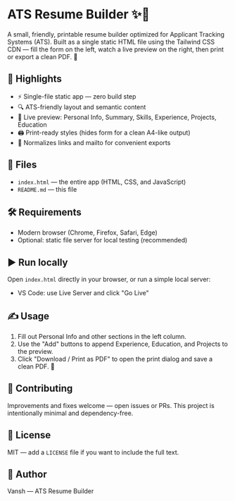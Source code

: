 # ATS Resume Builder ✨📝

A small, friendly, printable resume builder optimized for Applicant Tracking Systems (ATS). Built as a single static HTML file using the Tailwind CSS CDN — fill the form on the left, watch a live preview on the right, then print or export a clean PDF. 🎯

## 🚀 Highlights

- ⚡️ Single-file static app — zero build step
- 🔍 ATS-friendly layout and semantic content
- 🔁 Live preview: Personal Info, Summary, Skills, Experience, Projects, Education
- 🖨️ Print-ready styles (hides form for a clean A4-like output)
- 🔗 Normalizes links and mailto for convenient exports

## 📁 Files

- `index.html` — the entire app (HTML, CSS, and JavaScript)
- `README.md` — this file

## 🛠️ Requirements

- Modern browser (Chrome, Firefox, Safari, Edge)
- Optional: static file server for local testing (recommended)

## ▶️ Run locally

Open `index.html` directly in your browser, or run a simple local server:



- VS Code: use Live Server and click "Go Live"

## ✍️ Usage

1. Fill out Personal Info and other sections in the left column.
2. Use the "Add" buttons to append Experience, Education, and Projects to the preview.
3. Click "Download / Print as PDF" to open the print dialog and save a clean PDF. 📄

## 🙌 Contributing

Improvements and fixes welcome — open issues or PRs. This project is intentionally minimal and dependency-free.

## 📜 License

MIT — add a `LICENSE` file if you want to include the full text.

## 👤 Author

Vansh — ATS Resume Builder


